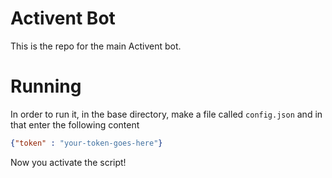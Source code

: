 # Activent Bot

This is the repo for the main Activent bot.

# Running

In order to run it, in the base directory, make a file called `config.json` and in that enter the following content
```json
{"token" : "your-token-goes-here"}
```
Now you activate the script!